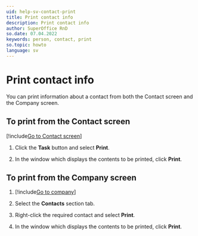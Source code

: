 ```yaml
---
uid: help-sv-contact-print
title: Print contact info
description: Print contact info
author: SuperOffice RnD
so.date: 07.04.2022
keywords: person, contact, print
so.topic: howto
language: sv
---
```


# Print contact info

You can print information about a contact from both the Contact screen and the Company screen.

## To print from the Contact screen

[!include[Go to Contact screen](../../learn/includes/goto-contact.md)]

1. Click the **Task** button and select **Print**.

1. In the window which displays the contents to be printed, click **Print**.

## To print from the Company screen

1. [!include[Go to company](../../learn/includes/goto-company.md)]

1. Select the **Contacts** section tab.

1. Right-click the required contact and select **Print**.

1. In the window which displays the contents to be printed, click **Print**.

